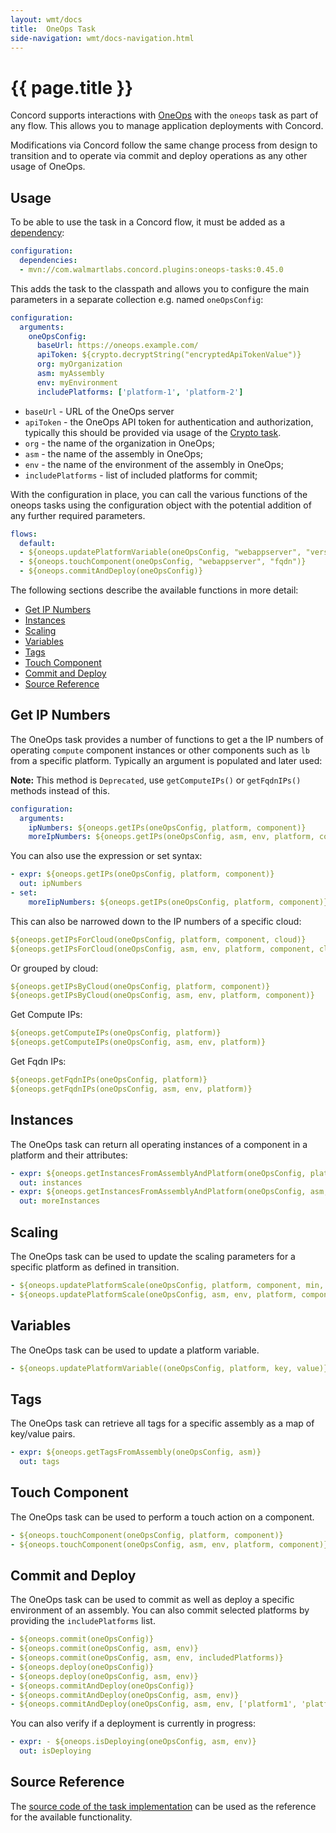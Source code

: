 ```yaml
---
layout: wmt/docs
title:  OneOps Task
side-navigation: wmt/docs-navigation.html
---
```


# {{ page.title }}

Concord supports interactions with [OneOps](http://oneops.com/) with the
`oneops` task as part of any flow. This allows you to manage application
deployments with Concord.

Modifications via Concord follow the same change process from design to 
transition and to operate via commit and deploy operations as any other usage
of OneOps.


<a name="usage"/>

## Usage

To be able to use the task in a Concord flow, it must be added as a
[dependency](../getting-started/concord-dsl.html#dependencies):

```yaml
configuration:
  dependencies:
  - mvn://com.walmartlabs.concord.plugins:oneops-tasks:0.45.0
```

This adds the task to the classpath and allows you to configure the main
parameters in a separate collection e.g. named `oneOpsConfig`:

```yaml
configuration:
  arguments:
    oneOpsConfig:
      baseUrl: https://oneops.example.com/
      apiToken: ${crypto.decryptString("encryptedApiTokenValue")}
      org: myOrganization
      asm: myAssembly
      env: myEnvironment
      includePlatforms: ['platform-1', 'platform-2']
```

- `baseUrl` - URL of the OneOps server
- `apiToken` - the OneOps API token for authentication and authorization,
  typically this should be provided via usage of the [Crypto task](./crypto.html).
- `org` - the name of the organization in OneOps;
- `asm` - the name of the assembly in OneOps;
- `env` - the name of the environment of the assembly in OneOps;
- `includePlatforms` - list of included platforms for commit;

With the configuration in place, you can call the various functions of the
oneops tasks using the configuration object with the potential addition of any
further required parameters.

```yaml
flows:
  default:
  - ${oneops.updatePlatformVariable(oneOpsConfig, "webappserver", "version", "1.0.0")}
  - ${oneops.touchComponent(oneOpsConfig, "webappserver", "fqdn")}
  - ${oneops.commitAndDeploy(oneOpsConfig)}
```

The following sections describe the available functions in more detail:

- [Get IP Numbers](#ip)
- [Instances](#instances)
- [Scaling](#scaling)
- [Variables](#variables)
- [Tags](#tags)
- [Touch Component](#touch)
- [Commit and Deploy](#commit-deploy)
- [Source Reference](#source)


<a name="ip"/>

## Get IP Numbers 

The OneOps task provides a number of functions to get a the IP numbers of
operating `compute` component instances or other components such as `lb` from a
specific platform.  Typically an argument is populated and later used:

**Note:** This method is `Deprecated`, use `getComputeIPs()` or `getFqdnIPs()` methods instead of this.

```yaml
configuration:
  arguments:
    ipNumbers: ${oneops.getIPs(oneOpsConfig, platform, component)}
    moreIpNumbers: ${oneops.getIPs(oneOpsConfig, asm, env, platform, component)}
```

You can also use the expression or set syntax:

```yaml
- expr: ${oneops.getIPs(oneOpsConfig, platform, component)}
  out: ipNumbers
- set:
    moreIipNumbers: ${oneops.getIPs(oneOpsConfig, platform, component)}
```

This can also be narrowed down to the IP numbers of a specific cloud:

```yaml
${oneops.getIPsForCloud(oneOpsConfig, platform, component, cloud)}
${oneops.getIPsForCloud(oneOpsConfig, asm, env, platform, component, cloud)}
````

Or grouped by cloud:

```yaml
${oneops.getIPsByCloud(oneOpsConfig, platform, component)}
${oneops.getIPsByCloud(oneOpsConfig, asm, env, platform, component)}
```

Get Compute IPs:

```yaml
${oneops.getComputeIPs(oneOpsConfig, platform)}
${oneops.getComputeIPs(oneOpsConfig, asm, env, platform)}
```

Get Fqdn IPs:

```yaml
${oneops.getFqdnIPs(oneOpsConfig, platform)}
${oneops.getFqdnIPs(oneOpsConfig, asm, env, platform)}
```

<a name="instances"/>

## Instances

The OneOps task can return all operating instances of a component
in a platform and their attributes:

```yaml
- expr: ${oneops.getInstancesFromAssemblyAndPlatform(oneOpsConfig, platform, component)}
  out: instances
- expr: ${oneops.getInstancesFromAssemblyAndPlatform(oneOpsConfig, asm, env, platform, component)}
  out: moreInstances
```


<a name="scaling"/>

## Scaling

The OneOps task can be used to update the scaling parameters for a specific
platform as defined in transition.

```yaml
- ${oneops.updatePlatformScale(oneOpsConfig, platform, component, min, current, max, stepUp, stepDown, percentDeploy)}
- ${oneops.updatePlatformScale(oneOpsConfig, asm, env, platform, component, min, current, max, stepUp, stepDown, percentDeploy)}
```

<a name="variables"/>

## Variables

The OneOps task can be used to update a platform variable.

```yaml
- ${oneops.updatePlatformVariable((oneOpsConfig, platform, key, value)}
```

<a name="tags"/>

## Tags

The OneOps task can retrieve all tags for a specific assembly as a map of
key/value pairs.

```yaml
- expr: ${oneops.getTagsFromAssembly(oneOpsConfig, asm)}
  out: tags
```


<a name="touch"/>

## Touch Component

The OneOps task can be used to perform a touch action on a component.

```yaml
- ${oneops.touchComponent(oneOpsConfig, platform, component)}
- ${oneops.touchComponent(oneOpsConfig, asm, env, platform, component)}
```


<a name="commit-deploy"/>

## Commit and Deploy 

The OneOps task can be used to commit as well as deploy a specific environment
of an assembly. You can also commit selected platforms by providing the `includePlatforms` list.

```yaml
- ${oneops.commit(oneOpsConfig)}
- ${oneops.commit(oneOpsConfig, asm, env)}
- ${oneops.commit(oneOpsConfig, asm, env, includedPlatforms)}
- ${oneops.deploy(oneOpsConfig)}
- ${oneops.deploy(oneOpsConfig, asm, env)}
- ${oneops.commitAndDeploy(oneOpsConfig)}
- ${oneops.commitAndDeploy(oneOpsConfig, asm, env)}
- ${oneops.commitAndDeploy(oneOpsConfig, asm, env, ['platform1', 'platform2'])}
```

You can also verify if a deployment is currently in progress:

```yaml
- expr: - ${oneops.isDeploying(oneOpsConfig, asm, env)}
  out: isDeploying
```

<a name="source"/>

## Source Reference

The
[source code of the task implementation]({{site.concord_plugins_source}}tree/master/tasks/oneops)
can be used as the reference for the available functionality.

